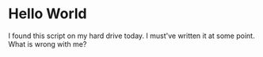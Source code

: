 # Hello World

I found this script on my hard drive today. I must've written it at some point. What is wrong with me?
